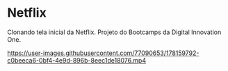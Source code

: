 # Netflix

Clonando tela inicial da Netflix. Projeto do Bootcamps da Digital Innovation One.


https://user-images.githubusercontent.com/77090653/178159792-c0beeca6-0bf4-4e9d-896b-8eec1de18076.mp4

